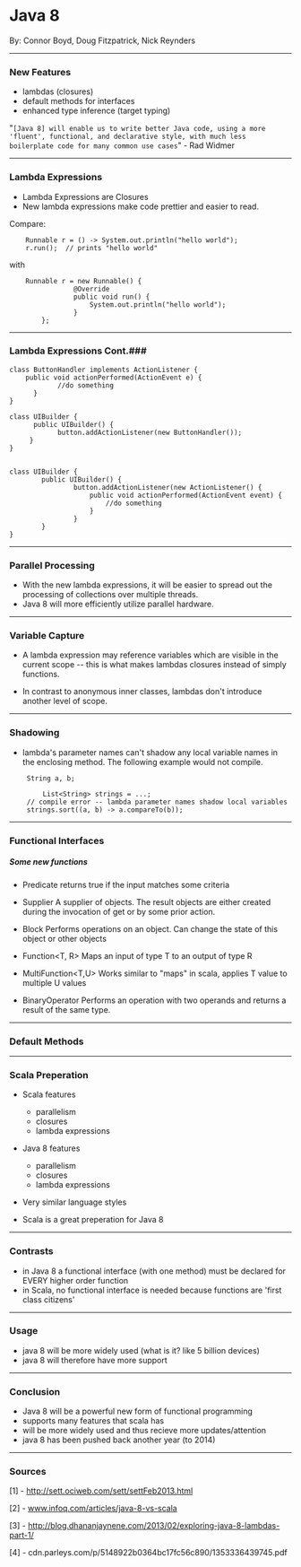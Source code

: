 Java 8
======

By: Connor Boyd, Doug Fitzpatrick, Nick Reynders

---
### New Features ###

 - lambdas (closures)
 - default methods for interfaces
 - enhanced type inference (target typing)

"`[Java 8] will enable us to write better Java code, using a more 'fluent', functional, and declarative style, with much less boilerplate code for many common use cases`" - Rad Widmer

---
### Lambda Expressions ###

 - Lambda Expressions are Closures
 - New lambda expressions make code prettier and easier to read.

Compare:

		Runnable r = () -> System.out.println("hello world");
		r.run();  // prints "hello world"

with

		Runnable r = new Runnable() {
            	    @Override
            	    public void run() {
                        System.out.println("hello world");
            	    }
        	};
---
### Lambda Expressions Cont.###
	
	class ButtonHandler implements ActionListener {
  	    public void actionPerformed(ActionEvent e) {
	            //do something
	      }
	}

	class UIBuilder {
	      public UIBuilder() {
	            button.addActionListener(new ButtonHandler());
 	     }
	}


	class UIBuilder {
      		public UIBuilder() {
            		button.addActionListener(new ActionListener() {
                  		public void actionPerformed(ActionEvent event) {
                        	//do something
                  		}
            		}
      		}
	}



---
### Parallel Processing ###

 - With the new lambda expressions, it will be easier to spread out the processing of collections over multiple threads.
 - Java 8 will more efficiently utilize parallel hardware.

---
### Variable Capture ###

 - A lambda expression may reference variables which are visible in the current scope -- this is what makes lambdas closures instead of simply functions.

 - In contrast to anonymous inner classes, lambdas don't introduce another level of scope.

---
### Shadowing ###

 - lambda's parameter names can't shadow any local variable names in the enclosing method. The following example would not compile.

		String a, b;

	        List<String> strings = ...;
		// compile error -- lambda parameter names shadow local variables
		strings.sort((a, b) -> a.compareTo(b));
---
### Functional Interfaces ###

##### Some new functions #####

 - Predicate<T>		returns true if the input matches some criteria

 - Supplier<T>		A supplier of objects. The result objects are either created during the invocation of get or by some prior action.

 - Block<T>		Performs operations on an object. Can change the state of this object or other objects

 - Function<T, R>	Maps an input of type T to an output of type R

 - MultiFunction<T,U>	Works similar to "maps" in scala, applies T value to multiple U values

 - BinaryOperator<T>	Performs an operation with two operands and returns a result of the same type.

---
### Default Methods ###






---
### Scala Preperation ###

 - Scala features
	- parallelism
	- closures
	- lambda expressions

 - Java 8 features
	- parallelism
	- closures
	- lambda expressions

 - Very similar language styles
 - Scala is a great preperation for Java 8

---
### Contrasts ###

- in Java 8 a functional interface (with one method) must be declared for EVERY higher order function
- in Scala, no functional interface is needed because functions are 'first class citizens'

---
### Usage ###

 - java 8 will be more widely used (what is it? like 5 billion devices)
 - java 8 will therefore have more support

---
### Conclusion ###

- Java 8 will be a powerful new form of functional programming
- supports many features that scala has
- will be more widely used and thus recieve more updates/attention
- java 8 has been pushed back another year (to 2014)

---
### Sources ###

 [1] - http://sett.ociweb.com/sett/settFeb2013.html

 [2] - www.infoq.com/articles/java-8-vs-scala

 [3] - http://blog.dhananjaynene.com/2013/02/exploring-java-8-lambdas-part-1/

 [4] - cdn.parleys.com/p/5148922b0364bc17fc56c890/1353336439745.pdf
